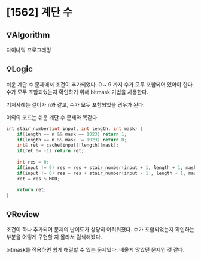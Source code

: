 # [1562] 계단 수
## 💡Algorithm

다이나믹 프로그래밍

## 💡Logic

쉬운 계단 수 문제에서 조건이 추가되었다. 0 ~ 9 까지 수가 모두 포함되어 있어야 한다. 수가 모두 포함되었는지 확인하기 위해 bitmask 기법을 사용한다.

기저사례는 길이가 n과 같고, 수가 모두 포함되었을 경우가 된다.

이외의 코드는 쉬운 계단 수 문제와 똑같다.

```c++
int stair_number(int input, int length, int mask) {
    if(length == n && mask == 1023) return 1;
    if(length == n && mask != 1023) return 0;
    int& ret = cache[input][length][mask];
    if(ret != -1) return ret;
    
    int res = 0;
    if(input != 9) res = res + stair_number(input + 1, length + 1, mask | 1 << (input + 1));
    if(input != 0) res = res + stair_number(input - 1 , length + 1, mask | 1 << (input - 1));
    ret = res % MOD;
    
    return ret;
}
```

## 💡Review

조건이 하나 추가되어 문제의 난이도가 상당히 어려워졌다. 수가 포함되었는지 확인하는 부분을 어떻게 구현할 지 몰라서 검색해봤다.

bitmask를 적용하면 쉽게 해결할 수 있는 문제였다. 배울게 많았던 문제인 것 같다.

